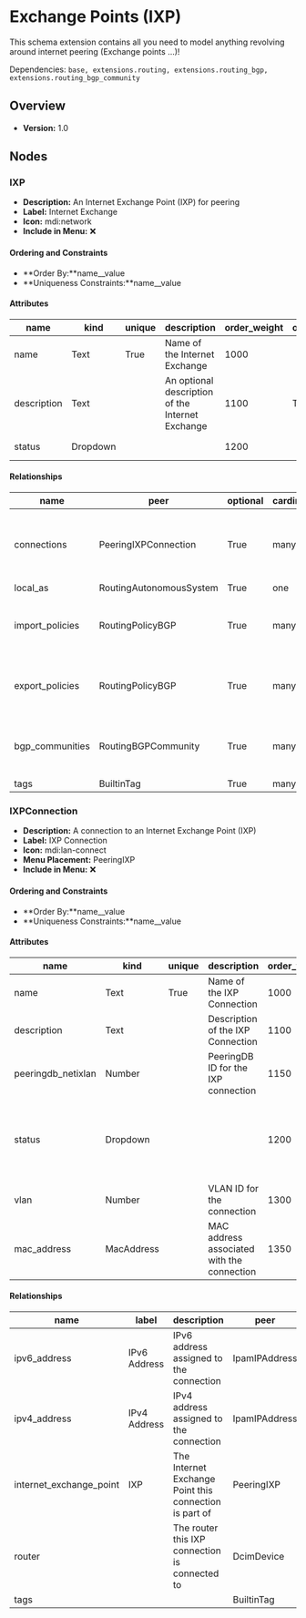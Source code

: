 # Exchange Points (IXP)

This schema extension contains all you need to model anything revolving around internet peering (Exchange points ...)!

Dependencies: `base, extensions.routing, extensions.routing_bgp, extensions.routing_bgp_community`

## Overview

- **Version:** 1.0

## Nodes

### IXP

- **Description:** An Internet Exchange Point (IXP) for peering
- **Label:** Internet Exchange
- **Icon:** mdi:network
- **Include in Menu:** ❌

#### Ordering and Constraints

- **Order By:**name__value
- **Uniqueness Constraints:**name__value

#### Attributes

| name | kind | unique | description | order_weight | optional | choices | default_value |
| ---- | ---- | ------ | ----------- | ------------ | -------- | ------- | ------------- |
| name | Text | True | Name of the Internet Exchange | 1000 |  | \`\` |  |
| description | Text |  | An optional description of the Internet Exchange | 1100 | True | \`\` |  |
| status | Dropdown |  |  | 1200 |  | \`enabled, disabled\` | enabled |

#### Relationships

| name | peer | optional | cardinality | kind | description | order_weight | label | identifier |
| ---- | ---- | -------- | ----------- | ---- | ----------- | ------------ | ----- | ---------- |
| connections | PeeringIXPConnection | True | many | Component | IXP connections associated with this Internet Exchange |  |  |  |
| local\_as | RoutingAutonomousSystem | True | one | Attribute |  | 1300 |  |  |
| import\_policies | RoutingPolicyBGP | True | many | Generic | Import routing policies applied to the session |  | Import Routing Policies | ixp\_\_import\_bgppolicies |
| export\_policies | RoutingPolicyBGP | True | many | Generic | Export routing policies applied to the session |  | Export Routing Policies | ixp\_\_export\_bgppolicies |
| bgp\_communities | RoutingBGPCommunity | True | many | Generic | BGP communities associated with the session |  | BGP Communities |  |
| tags | BuiltinTag | True | many | Attribute |  | 3000 |  |  |

### IXPConnection

- **Description:** A connection to an Internet Exchange Point (IXP)
- **Label:** IXP Connection
- **Icon:** mdi:lan-connect
- **Menu Placement:** PeeringIXP
- **Include in Menu:** ❌

#### Ordering and Constraints

- **Order By:**name__value
- **Uniqueness Constraints:**name__value

#### Attributes

| name | kind | unique | description | order_weight | optional | label | choices | default_value |
| ---- | ---- | ------ | ----------- | ------------ | -------- | ----- | ------- | ------------- |
| name | Text | True | Name of the IXP Connection | 1000 |  |  | \`\` |  |
| description | Text |  | Description of the IXP Connection | 1100 | True |  | \`\` |  |
| peeringdb\_netixlan | Number |  | PeeringDB ID for the IXP connection | 1150 | True | PeeringDB Netixlan | \`\` |  |
| status | Dropdown |  |  | 1200 | True |  | \`enabled, pre\-maintenance, maintenance, post\-maintenance, disabled\` | enabled |
| vlan | Number |  | VLAN ID for the connection | 1300 | True |  | \`\` |  |
| mac\_address | MacAddress |  | MAC address associated with the connection | 1350 | True | MAC Address | \`\` |  |

#### Relationships

| name | label | description | peer | identifier | cardinality | kind | order_weight | optional |
| ---- | ----- | ----------- | ---- | ---------- | ----------- | ---- | ------------ | -------- |
| ipv6\_address | IPv6 Address | IPv6 address assigned to the connection | IpamIPAddress | ixpconn\_\_ipv6\_address | one | Attribute | 1400 |  |
| ipv4\_address | IPv4 Address | IPv4 address assigned to the connection | IpamIPAddress | ixpconn\_\_ipv4\_address | one | Attribute | 1375 |  |
| internet\_exchange\_point | IXP | The Internet Exchange Point this connection is part of | PeeringIXP |  | one | Parent |  | False |
| router |  | The router this IXP connection is connected to | DcimDevice |  | one | Attribute | 1400 |  |
| tags |  |  | BuiltinTag |  | many | Attribute | 3000 |  |
